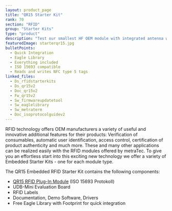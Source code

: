 ```yaml
---
layout: product_page
title: "QR15 Starter Kit"
rank: 70
section: "RFID"
group: "Starter Kits"
type: "product"
description: "Test our smallest HF OEM module with integrated antenna with this kit"
featuredImage: starterqr15.jpg
bulletPoints:
  - Quick Integration
  - Eagle Library
  - Everything included
  - ISO 15693 compatible
  - Reads and writes NFC type 5 tags
linked_files:
  - Ds_rfidstarterkits
  - Ds_qr15v2
  - Doc_qr15v2
  - Fw_qr15v2
  - Sw_firmwareupdatetool
  - Sw_eaglelibrary
  - Sw_metraterm
  - Doc_isoprotocolguidev2
---
```

RFID technology offers OEM manufacturers a variety of useful and innovative additional features for their products: Verification of consumables, automatic user identification, access control, certification of product authenticity and much more. These and many other applications can be realized easily with the RFID modules offered by metraTec. To give you an effortless start into this exciting new technology we offer a variety of Embedded Starter Kits - one for each module type.

The QR15 Embedded RFID Starter Kit contains the following components:  

* [QR15 RFID Plug-In Module](</en/products/rfid/rfid-modules/qr15-Plugin/>) (ISO 15693 Protokoll)
* UDB-Mini Evaluation Board
* RFID Labels
* Documentation, Demo Software, Drivers
* Free Eagle Library with Footprint for quick integration
